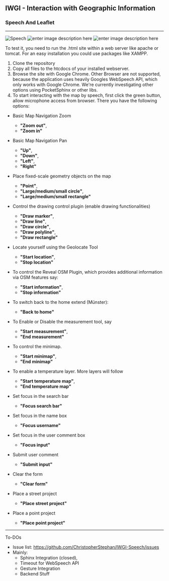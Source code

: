 ## IWGI - Interaction with Geographic Information ##
### Speech And Leaflet ###
----------
![Speech][1]        ![enter image description here][2]   ![enter image description here][3]

To test it, you need to run the .html site within a web server like apache or tomcat. For an easy installation you could use packages like XAMPP. 

 1. Clone the repository 
 2. Copy all files to the htcdocs of your installed webserver. 
 3. Browse the site with Google Chrome. Other Browser are not supported, because the application uses heavily Googles WebSpeech API, which only works with Google Chrome. We're currently investigating other options using PocketSphinx or other libs.
 4. To start interacting with the map by speech, first click the green button, allow microphone access from browser. There you have the following options:

 - Basic Map Navigation Zoom
     - **"Zoom out"**, 
     - **"Zoom in"**
 - Basic Map Navigation Pan
     - **"Up"**, 
     - **"Down"**,
     - **"Left"**, 
     - **"Right"** 
 - Place fixed-scale geometry objects on the map
     - **"Point"**, 
     - **"Large/medium/small circle"**,
     - **"Large/medium/small rectangle"**
 - Control the drawing control plugin (enable drawing functionalities)
     - **"Draw marker"**,
     - **"Draw line"**,
     - **"Draw circle"**, 
     - **"Draw polyline"**, 
     - **"Draw rectangle"** 
 - Locate yourself using the Geolocate Tool
     - **"Start location"**,
     - **"Stop location"**  
 - To control the Reveal OSM Plugin, which provides additional information via OSM features say:
     - **"Start information"**,
     - **"Stop information"** 
 - To switch back to the home extend (Münster): 
     - **"Back to home"** 
 - To Enable or Disable the measurement tool, say
     - **"Start measurement"**,
     - **"End measurement"**
 - To control the minimap.
     - **"Start minimap"**,
     - **"End minimap"**
 - To enable a temperature layer. More layers will follow
     - **"Start temperature map"**,
     - **"End temperature map"**
 - Set focus in the search bar
     - **"Focus search bar"**
 - Set focus in the name box
     - **"Focus username"**
 - Set focus in the user comment box
     - **"Focus input"**
- Submit user comment
     - **"Submit input"**
- Clear the form
     - **"Clear form"**
- Place a street project
     - **"Place street project"**
     
- Place a point project
     - **"Place point project"**
     

----------
To-DOs

 - Issue list: https://github.com/ChristopherStephan/IWGI-Speech/issues
 - Mainly: 
     - Sphinx Integration (closed), 
     - Timeout for WebSpeech API
     - Gesture Integration
     - Backend Stuff


  [1]: http://megaicons.net/static/img/icons_sizes/8/60/96/basic-speech-bubble-icon.png
  [2]: http://www.ipart.nsw.gov.au/files/1/209/plus-sign.jpg
  [3]: http://leafletjs.com/docs/images/logo.png
